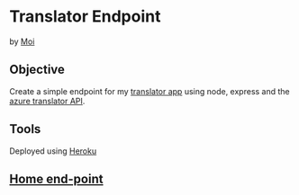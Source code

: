 # Translator Endpoint
by [Moi](https://github.com/mayorbcode)  

## Objective  
Create a simple endpoint for my [translator app](https://github.com/mayorbcode/translator) using node, express and the [azure translator API](https://azure.microsoft.com/en-us/services/cognitive-services/translator/).  

## Tools  
Deployed using [Heroku](https://www.heroku.com/)  

## [Home end-point](https://translator-endpoint.herokuapp.com/)  

